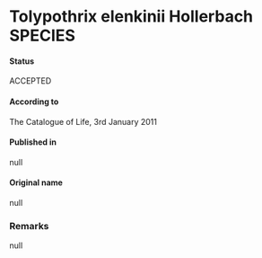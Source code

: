 Tolypothrix elenkinii Hollerbach SPECIES
=======

#### Status
ACCEPTED

#### According to
The Catalogue of Life, 3rd January 2011

#### Published in
null

#### Original name
null

### Remarks
null